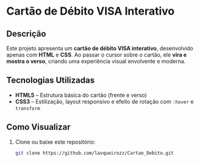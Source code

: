 # Cartão de Débito VISA Interativo

##  Descrição
Este projeto apresenta um **cartão de débito VISA interativo**, desenvolvido apenas com **HTML** e **CSS**. Ao passar o cursor sobre o cartão, ele **vira e mostra o verso**, criando uma experiência visual envolvente e moderna.

##  Tecnologias Utilizadas
- **HTML5** – Estrutura básica do cartão (frente e verso)
- **CSS3** – Estilização, layout responsivo e efeito de rotação com `:hover` e `transform`

##  Como Visualizar
1. Clone ou baixe este repositório:
   ```bash
   git clone https://github.com/lavqueirozz/Cartao_Debito.git
